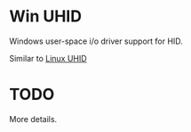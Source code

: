 # Win UHID
Windows user-space i/o driver support for HID.

Similar to [Linux UHID](https://www.kernel.org/doc/Documentation/hid/uhid.txt)

# TODO
More details.